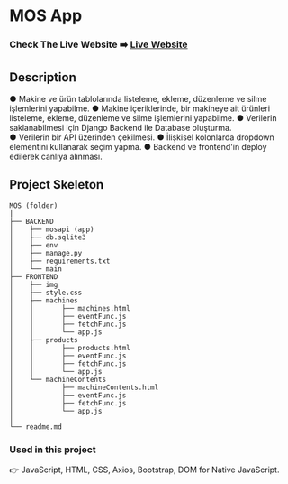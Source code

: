 # MOS App

### Check The Live Website ➡️ [Live Website](https://sekunev.github.io/MOS/FRONTEND/machines/index.html)

## Description

● Makine ve ürün tablolarında listeleme, ekleme, düzenleme ve silme işlemlerini yapabilme.
● Makine içeriklerinde, bir makineye ait ürünleri listeleme, ekleme, düzenleme ve silme işlemlerini yapabilme.
● Verilerin saklanabilmesi için Django Backend ile Database oluşturma.  
● Verilerin bir API üzerinden çekilmesi.
● İlişkisel kolonlarda dropdown elementini kullanarak seçim yapma.
● Backend ve frontend'in deploy edilerek canlıya alınması.

<!--
### Visualization of the Website

![image](https://github.com/Sekunev/Stock-App/blob/main/src/assets/AnimationProject.gif) -->

## Project Skeleton

```
MOS (folder)
|
├── BACKEND
│    ├── mosapi (app)
│    ├── db.sqlite3
│    ├── env
│    ├── manage.py
│    ├── requirements.txt
│    └── main
├── FRONTEND
│    ├── img
│    ├── style.css
│    ├── machines
│    │       ├── machines.html
│    │       ├── eventFunc.js
│    │       ├── fetchFunc.js
│    │       └── app.js
│    ├── products
│    │       ├── products.html
│    │       ├── eventFunc.js
│    │       ├── fetchFunc.js
│    │       └── app.js
│    └── machineContents
│            ├── machineContents.html
│            ├── eventFunc.js
│            ├── fetchFunc.js
│            └── app.js
│
└── readme.md
```

### Used in this project

👉 JavaScript, HTML, CSS, Axios, Bootstrap, DOM for Native JavaScript.
